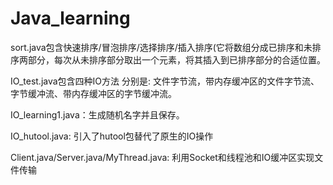 # Java_learning
sort.java包含快速排序/冒泡排序/选择排序/插入排序(它将数组分成已排序和未排序两部分，每次从未排序部分取出一个元素，将其插入到已排序部分的合适位置。

IO_test.java包含四种IO方法 分别是: 文件字节流，带内存缓冲区的文件字节流、字节缓冲流、带内存缓冲区的字节缓冲流。

IO_learning1.java：生成随机名字并且保存。

IO_hutool.java: 引入了hutool包替代了原生的IO操作


Client.java/Server.java/MyThread.java: 利用Socket和线程池和IO缓冲区实现文件传输
